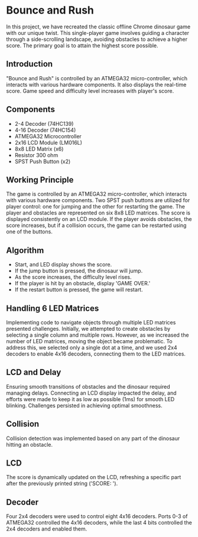 # Bounce and Rush

In this project, we have recreated the classic offline Chrome dinosaur game with our unique twist. This single-player game involves guiding a character through a side-scrolling landscape, avoiding obstacles to achieve a higher score. The primary goal is to attain the highest score possible.

## Introduction
"Bounce and Rush" is controlled by an ATMEGA32 micro-controller, which interacts with various hardware components. It also displays the real-time score. Game speed and difficulty level increases with player's score.

## Components
- 2-4 Decoder (74HC139)
- 4-16 Decoder (74HC154)
- ATMEGA32 Microcontroller
- 2x16 LCD Module (LM016L)
- 8x8 LED Matrix (x6)
- Resistor 300 ohm
- SPST Push Button (x2)

## Working Principle
The game is controlled by an ATMEGA32 micro-controller, which interacts with various hardware components. Two SPST push buttons are utilized for player control: one for jumping and the other for restarting the game. The player and obstacles are represented on six 8x8 LED matrices. The score is displayed consistently on an LCD module. If the player avoids obstacles, the score increases, but if a collision occurs, the game can be restarted using one of the buttons.

## Algorithm
* Start, and LED display shows the score.
* If the jump button is pressed, the dinosaur will jump.
* As the score increases, the difficulty level rises.
* If the player is hit by an obstacle, display 'GAME OVER.'
* If the restart button is pressed, the game will restart.

## Handling 6 LED Matrices
Implementing code to navigate objects through multiple LED matrices presented challenges. Initially, we attempted to create obstacles by selecting a single column and multiple rows. However, as we increased the number of LED matrices, moving the object became problematic. To address this, we selected only a single dot at a time, and we used 2x4 decoders to enable 4x16 decoders, connecting them to the LED matrices.


## LCD and Delay
Ensuring smooth transitions of obstacles and the dinosaur required managing delays. Connecting an LCD display impacted the delay, and efforts were made to keep it as low as possible (1ms) for smooth LED blinking. Challenges persisted in achieving optimal smoothness.

## Collision
Collision detection was implemented based on any part of the dinosaur hitting an obstacle.

## LCD
The score is dynamically updated on the LCD, refreshing a specific part after the previously printed string ('SCORE: ').

## Decoder
Four 2x4 decoders were used to control eight 4x16 decoders. Ports 0-3 of ATMEGA32 controlled the 4x16 decoders, while the last 4 bits controlled the 2x4 decoders and enabled them.

